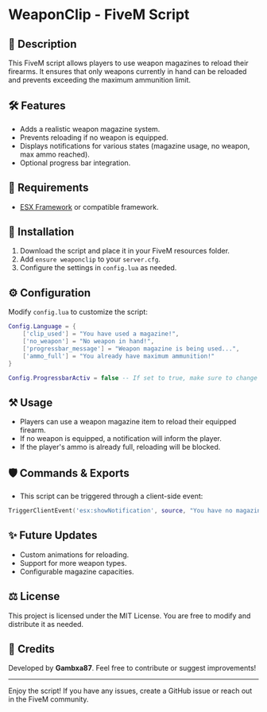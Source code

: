 # WeaponClip - FiveM Script

## 🔧 Description
This FiveM script allows players to use weapon magazines to reload their firearms. It ensures that only weapons currently in hand can be reloaded and prevents exceeding the maximum ammunition limit.

## 🛠️ Features
- Adds a realistic weapon magazine system.
- Prevents reloading if no weapon is equipped.
- Displays notifications for various states (magazine usage, no weapon, max ammo reached).
- Optional progress bar integration.

## 👤 Requirements
- [ESX Framework](https://github.com/esx-framework/esx_core) or compatible framework.

## 🔄 Installation
1. Download the script and place it in your FiveM resources folder.
2. Add `ensure weaponclip` to your `server.cfg`.
3. Configure the settings in `config.lua` as needed.

## ⚙️ Configuration
Modify `config.lua` to customize the script:

```lua
Config.Language = {
    ['clip_used'] = "You have used a magazine!",
    ['no_weapon'] = "No weapon in hand!",
    ['progressbar_message'] = "Weapon magazine is being used...",
    ['ammo_full'] = "You already have maximum ammunition!"
}

Config.ProgressbarActiv = false -- If set to true, make sure to change the export in client.lua at line 39.
```

## ⚒️ Usage
- Players can use a weapon magazine item to reload their equipped firearm.
- If no weapon is equipped, a notification will inform the player.
- If the player's ammo is already full, reloading will be blocked.

## 🛡️ Commands & Exports
- This script can be triggered through a client-side event:

```lua
TriggerClientEvent('esx:showNotification', source, "You have no magazine left.")
```

## ✨ Future Updates
- Custom animations for reloading.
- Support for more weapon types.
- Configurable magazine capacities.

## ⚖️ License
This project is licensed under the MIT License. You are free to modify and distribute it as needed.

## 🌟 Credits
Developed by **Gambxa87**. Feel free to contribute or suggest improvements!

---

Enjoy the script! If you have any issues, create a GitHub issue or reach out in the FiveM community.

